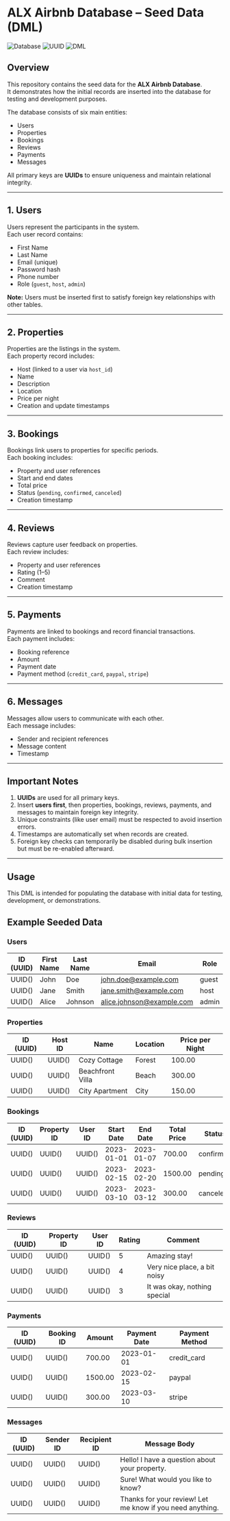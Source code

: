 # ALX Airbnb Database – Seed Data (DML)

![Database](https://img.shields.io/badge/Database-MariaDB-blue)
![UUID](https://img.shields.io/badge/Primary%20Keys-UUID-green)
![DML](https://img.shields.io/badge/DML-Seed%20Data-orange)

## Overview

This repository contains the seed data for the **ALX Airbnb Database**.  
It demonstrates how the initial records are inserted into the database for testing and development purposes.

The database consists of six main entities:

- Users
- Properties
- Bookings
- Reviews
- Payments
- Messages

All primary keys are **UUIDs** to ensure uniqueness and maintain relational integrity.

---

## 1. Users

Users represent the participants in the system.  
Each user record contains:

- First Name
- Last Name
- Email (unique)
- Password hash
- Phone number
- Role (`guest`, `host`, `admin`)

**Note:** Users must be inserted first to satisfy foreign key relationships with other tables.

---

## 2. Properties

Properties are the listings in the system.  
Each property record includes:

- Host (linked to a user via `host_id`)
- Name
- Description
- Location
- Price per night
- Creation and update timestamps

---

## 3. Bookings

Bookings link users to properties for specific periods.  
Each booking includes:

- Property and user references
- Start and end dates
- Total price
- Status (`pending`, `confirmed`, `canceled`)
- Creation timestamp

---

## 4. Reviews

Reviews capture user feedback on properties.  
Each review includes:

- Property and user references
- Rating (1–5)
- Comment
- Creation timestamp

---

## 5. Payments

Payments are linked to bookings and record financial transactions.  
Each payment includes:

- Booking reference
- Amount
- Payment date
- Payment method (`credit_card`, `paypal`, `stripe`)

---

## 6. Messages

Messages allow users to communicate with each other.  
Each message includes:

- Sender and recipient references
- Message content
- Timestamp

---

## Important Notes

1. **UUIDs** are used for all primary keys.
2. Insert **users first**, then properties, bookings, reviews, payments, and messages to maintain foreign key integrity.
3. Unique constraints (like user email) must be respected to avoid insertion errors.
4. Timestamps are automatically set when records are created.
5. Foreign key checks can temporarily be disabled during bulk insertion but must be re-enabled afterward.

---

## Usage

This DML is intended for populating the database with initial data for testing, development, or demonstrations.

## Example Seeded Data

### Users

| ID (UUID) | First Name | Last Name | Email                     | Role  |
| --------- | ---------- | --------- | ------------------------- | ----- |
| UUID()    | John       | Doe       | john.doe@example.com      | guest |
| UUID()    | Jane       | Smith     | jane.smith@example.com    | host  |
| UUID()    | Alice      | Johnson   | alice.johnson@example.com | admin |

### Properties

| ID (UUID) | Host ID | Name             | Location | Price per Night |
| --------- | ------- | ---------------- | -------- | --------------- |
| UUID()    | UUID()  | Cozy Cottage     | Forest   | 100.00          |
| UUID()    | UUID()  | Beachfront Villa | Beach    | 300.00          |
| UUID()    | UUID()  | City Apartment   | City     | 150.00          |

### Bookings

| ID (UUID) | Property ID | User ID | Start Date | End Date   | Total Price | Status    |
| --------- | ----------- | ------- | ---------- | ---------- | ----------- | --------- |
| UUID()    | UUID()      | UUID()  | 2023-01-01 | 2023-01-07 | 700.00      | confirmed |
| UUID()    | UUID()      | UUID()  | 2023-02-15 | 2023-02-20 | 1500.00     | pending   |
| UUID()    | UUID()      | UUID()  | 2023-03-10 | 2023-03-12 | 300.00      | canceled  |

### Reviews

| ID (UUID) | Property ID | User ID | Rating | Comment                      |
| --------- | ----------- | ------- | ------ | ---------------------------- |
| UUID()    | UUID()      | UUID()  | 5      | Amazing stay!                |
| UUID()    | UUID()      | UUID()  | 4      | Very nice place, a bit noisy |
| UUID()    | UUID()      | UUID()  | 3      | It was okay, nothing special |

### Payments

| ID (UUID) | Booking ID | Amount  | Payment Date | Payment Method |
| --------- | ---------- | ------- | ------------ | -------------- |
| UUID()    | UUID()     | 700.00  | 2023-01-01   | credit_card    |
| UUID()    | UUID()     | 1500.00 | 2023-02-15   | paypal         |
| UUID()    | UUID()     | 300.00  | 2023-03-10   | stripe         |

### Messages

| ID (UUID) | Sender ID | Recipient ID | Message Body                                              |
| --------- | --------- | ------------ | --------------------------------------------------------- |
| UUID()    | UUID()    | UUID()       | Hello! I have a question about your property.             |
| UUID()    | UUID()    | UUID()       | Sure! What would you like to know?                        |
| UUID()    | UUID()    | UUID()       | Thanks for your review! Let me know if you need anything. |
